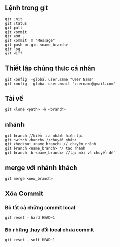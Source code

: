 ## Lệnh trong git
```
git init
git status
git pull
git commit
git add .
git commit -m "Message"
git push origin <name_branch>
git log
git diff

```
## Thiết lập chứng thực cá nhân
```
git config --global user.name "User Name"
git config --global user.email "username@gmail.com"
```
## Tải về 
`git clone <path> -b <branch>`
## nhánh
```
git branch //kiểm tra nhánh hiện tại
git switch <banch> //chuyển nhánh
git checkout <name_branch> // chuyển nhánh
git branch <name_branch> // tạo nhánh 
git branch -b <name_branch> //tạo mới và chuyển đế

```
## merge với nhánh khách
`git merge <new_branch>`
## Xóa Commit
### Bỏ tất cả những commit local
`git reset --hard HEAD~1`

### Bỏ những thay đổi local chưa commit
`git reset --soft HEAD~1`
